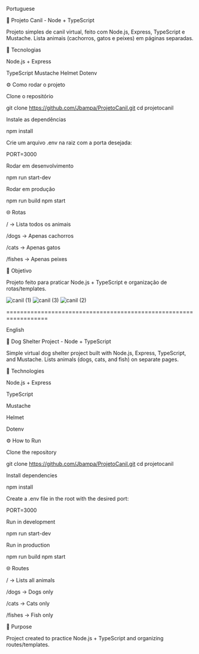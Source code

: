 Portuguese

🐶 Projeto Canil - Node + TypeScript

Projeto simples de canil virtual, feito com Node.js, Express, TypeScript e Mustache.
Lista animais (cachorros, gatos e peixes) em páginas separadas.

🚀 Tecnologias

Node.js + Express

TypeScript
Mustache 
Helmet 
Dotenv 

⚙️ Como rodar o projeto

Clone o repositório

git clone https://github.com/Jbampa/ProjetoCanil.git
cd projetocanil


Instale as dependências

npm install


Crie um arquivo .env na raiz com a porta desejada:

PORT=3000


Rodar em desenvolvimento

npm run start-dev


Rodar em produção

npm run build
npm start

🌐 Rotas

/ → Lista todos os animais

/dogs → Apenas cachorros

/cats → Apenas gatos

/fishes → Apenas peixes

🎯 Objetivo

Projeto feito para praticar Node.js + TypeScript e organização de rotas/templates.

![canil (1)](https://github.com/user-attachments/assets/b7772701-41e8-4bef-82d3-e903d52a7f46)
![canil (3)](https://github.com/user-attachments/assets/46bfcc2f-15af-4890-be4a-2d6ff194ac0d)
![canil (2)](https://github.com/user-attachments/assets/dabe4c48-c3ed-4531-b660-9bc4b269fbbb)

==================================================================

English

🐶 Dog Shelter Project - Node + TypeScript

Simple virtual dog shelter project built with Node.js, Express, TypeScript, and Mustache.
Lists animals (dogs, cats, and fish) on separate pages.

🚀 Technologies

Node.js + Express

TypeScript

Mustache

Helmet

Dotenv

⚙️ How to Run

Clone the repository

git clone https://github.com/Jbampa/ProjetoCanil.git
cd projetocanil


Install dependencies

npm install


Create a .env file in the root with the desired port:

PORT=3000


Run in development

npm run start-dev


Run in production

npm run build
npm start

🌐 Routes

/ → Lists all animals

/dogs → Dogs only

/cats → Cats only

/fishes → Fish only

🎯 Purpose

Project created to practice Node.js + TypeScript and organizing routes/templates.
